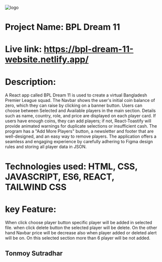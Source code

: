 ![logo](https://github.com/user-attachments/assets/8e643340-f915-4c55-b1a1-b2dc1e3b17b8)

# Project Name: BPL Dream 11

# Live link: https://bpl-dream-11-website.netlify.app/

# Description:

A React app called BPL Dream 11 is used to create a virtual Bangladesh Premier League squad. The Navbar shows the user's initial coin balance of zero, which they can raise by clicking on a banner button. Users can choose between Selected and Available players in the main section. Details such as name, country, role, and price are displayed on each player card. If users have enough coins, they can add players; if not, React-Toastify will provide animated warnings for duplicate selections or insufficient cash. The program has a "Add More Players" button, a newsletter and footer that are well-designed, and an easy way to remove players. The application offers a seamless and engaging experience by carefully adhering to Figma design rules and storing all player data in JSON.

# Technologies used: HTML, CSS, JAVASCRIPT, ES6, REACT, TAILWIND CSS

# key Feature:

When click choose player button specific player will be added in selected file. when click delete button the selected player will be delete. On the other hand Navbar price will be decrease also when player added or deleted alert will be on. On this selected section more than 6 player will be not added.

## Tonmoy Sutradhar
